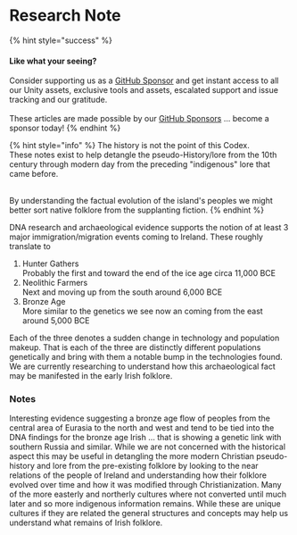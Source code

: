 # Research Note

{% hint style="success" %}
#### Like what your seeing?

Consider supporting us as a [GitHub Sponsor](../../../../../) and get instant access to all our Unity assets, exclusive tools and assets, escalated support and issue tracking and our gratitude.\
\
These articles are made possible by our [GitHub Sponsors](https://github.com/sponsors/heathen-engineering) ... become a sponsor today!
{% endhint %}

{% hint style="info" %}
The history is not the point of this Codex.\
These notes exist to help detangle the pseudo-History/lore from the 10th century through modern day from the preceding "indigenous" lore that came before.

\
By understanding the factual evolution of the island's peoples we might better sort native folklore from the supplanting fiction.
{% endhint %}

DNA research and archaeological evidence supports the notion of at least 3 major immigration/migration events coming to Ireland. These roughly translate to&#x20;

1. Hunter Gathers\
   Probably the first and toward the end of the ice age circa 11,000 BCE
2. Neolithic Farmers\
   Next and moving up from the south around 6,000 BCE
3. Bronze Age\
   More similar to the genetics we see now an coming from the east around 5,000 BCE

Each of the three denotes a sudden change in technology and population makeup. That is each of the three are distinctly different populations genetically and bring with them a notable bump in the technologies found. We are currently researching to understand how this archaeological fact may be manifested in the early Irish folklore.

### Notes

Interesting evidence suggesting a bronze age flow of peoples from the central area of Eurasia to the north and west and tend to be tied into the DNA findings for the bronze age Irish ... that is showing a genetic link with southern Russia and similar. While we are not concerned with the historical aspect this may be useful in detangling the more modern Christian pseudo-history and lore from the pre-existing folklore by looking to the near relations of the people of Ireland and understanding how their folklore evolved over time and how it was modified through Christianization. Many of the more easterly and northerly cultures where not converted until much later and so more indigenous information remains. While these are unique cultures if they are related the general structures and concepts may help us understand what remains of Irish folklore.
